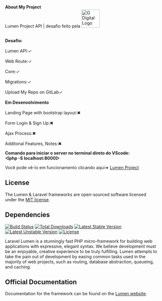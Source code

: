 <strong>About My Project<br/></strong>
Lumen Project API | desafio feito pela </b><a href="https://gdigital.com.br/" target="_blank"><img src="https://gdigital.com.br/files/sites/6/2019/08/logo-g-.webp" alt="G Digital Logo" alt="Smiley face" width="60" target="_blank"></a>


<br/><b>Desafio:</b><br/>
<br/>Lumen API:✓<br/>
<br/>Web Route:✓<br/>
<br/>Core:✓<br/> 
<br/>Migrations:✓<br/>
<br/>Upload My Repo on GitLab✓<br/>
<br/><b>Em Desenvolvimento</b><br/>
<br/>Landing Page with bootstrap layout:✖<br/>
<br/>Form Login & Sign Up:✖<br/>
<br/>Ajax Process:✖<br/>
<br/>Additonal Features, Notes:✖<br/> 


<strong>Comando para iniciar o server no terminal direto do VScode:<br/> <b>◅php -S localhost:8000▻</b></strong>

Você pode vê-lo em funcionamento clicando aqui⇒ <a href="http://lumenvel-com.umbler.net/">Lumen Project</a>



## License

The Lumen & Laravel frameworks are open-sourced software licensed under the [MIT license](http://opensource.org/licenses/MIT).

## Dependencies

[![Build Status](https://travis-ci.org/laravel/lumen-framework.svg)](https://travis-ci.org/laravel/lumen-framework)
[![Total Downloads](https://poser.pugx.org/laravel/lumen-framework/d/total.svg)](https://packagist.org/packages/laravel/lumen-framework)
[![Latest Stable Version](https://poser.pugx.org/laravel/lumen-framework/v/stable.svg)](https://packagist.org/packages/laravel/lumen-framework)
[![Latest Unstable Version](https://poser.pugx.org/laravel/lumen-framework/v/unstable.svg)](https://packagist.org/packages/laravel/lumen-framework)
[![License](https://poser.pugx.org/laravel/lumen-framework/license.svg)](https://packagist.org/packages/laravel/lumen-framework)

Laravel Lumen is a stunningly fast PHP micro-framework for building web applications with expressive, elegant syntax. We believe development must be an enjoyable, creative experience to be truly fulfilling. Lumen attempts to take the pain out of development by easing common tasks used in the majority of web projects, such as routing, database abstraction, queueing, and caching.

## Official Documentation

Documentation for the framework can be found on the [Lumen website](http://lumen.laravel.com/docs).



